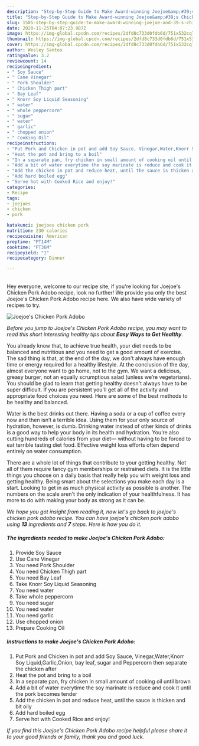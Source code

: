 ```yaml
---
description: "Step-by-Step Guide to Make Award-winning Joejoe&amp;#39;s Chicken Pork Adobo"
title: "Step-by-Step Guide to Make Award-winning Joejoe&amp;#39;s Chicken Pork Adobo"
slug: 1585-step-by-step-guide-to-make-award-winning-joejoe-and-39-s-chicken-pork-adobo
date: 2020-11-25T04:07:23.987Z
image: https://img-global.cpcdn.com/recipes/2dfd8c733d0fdb6d/751x532cq70/joejoes-chicken-pork-adobo-recipe-main-photo.jpg
thumbnail: https://img-global.cpcdn.com/recipes/2dfd8c733d0fdb6d/751x532cq70/joejoes-chicken-pork-adobo-recipe-main-photo.jpg
cover: https://img-global.cpcdn.com/recipes/2dfd8c733d0fdb6d/751x532cq70/joejoes-chicken-pork-adobo-recipe-main-photo.jpg
author: Wesley Santos
ratingvalue: 3.2
reviewcount: 14
recipeingredient:
- " Soy Sauce"
- " Cane Vinegar"
- " Pork Shoulder"
- " Chicken Thigh part"
- " Bay Leaf"
- " Knorr Soy Liquid Seasoning"
- " water"
- " whole peppercorn"
- " sugar"
- " water"
- " garlic"
- " chopped onion"
- " Cooking Oil"
recipeinstructions:
- "Put Pork and Chicken in pot and add Soy Sauce, Vinegar,Water,Knorr Soy Liquid,Garlic,Onion, bay leaf, sugar and Peppercorn then separate the chicken after"
- "Heat the pot and bring to a boil"
- "In a separate pan, fry chicken in small amount of cooking oil until brown"
- "Add a bit of water everytime the soy marinate is reduce and cook it until the pork becomes tender"
- "Add the chicken in pot and reduce heat, until the sauce is thicken and bit oily"
- "Add hard boiled egg"
- "Serve hot with Cooked Rice and enjoy!"
categories:
- Recipe
tags:
- joejoes
- chicken
- pork

katakunci: joejoes chicken pork 
nutrition: 230 calories
recipecuisine: American
preptime: "PT14M"
cooktime: "PT36M"
recipeyield: "1"
recipecategory: Dinner

---
```

<br>
Hey everyone, welcome to our recipe site, if you're looking for Joejoe&#39;s Chicken Pork Adobo recipe, look no further! We provide you only the best Joejoe&#39;s Chicken Pork Adobo recipe here. We also have wide variety of recipes to try.
<br>


![Joejoe&#39;s Chicken Pork Adobo](https://img-global.cpcdn.com/recipes/2dfd8c733d0fdb6d/751x532cq70/joejoes-chicken-pork-adobo-recipe-main-photo.jpg)

<i>Before you jump to Joejoe&#39;s Chicken Pork Adobo recipe, you may want to read this short interesting healthy tips about <strong>Easy Ways to Get Healthy</strong>.</i>

You already know that, to achieve true health, your diet needs to be balanced and nutritious and you need to get a good amount of exercise. The sad thing is that, at the end of the day, we don't always have enough time or energy required for a healthy lifestyle. At the conclusion of the day, almost everyone want to go home, not to the gym. We want a delicious, greasy burger, not an equally scrumptious salad (unless we’re vegetarians). You should be glad to learn that getting healthy doesn't always have to be super difficult. If you are persistent you'll get all of the activity and appropriate food choices you need. Here are some of the best methods to be healthy and balanced.

Water is the best drinks out there. Having a soda or a cup of coffee every now and then isn’t a terrible idea. Using them for your only source of hydration, however, is dumb. Drinking water instead of other kinds of drinks is a good way to help your body in its health and hydration. You’re also cutting hundreds of calories from your diet— without having to be forced to eat terrible tasting diet food. Effective weight loss efforts often depend entirely on water consumption.

There are a whole lot of things that contribute to your getting healthy. Not all of them require fancy gym memberships or restrained diets. It is the little things you choose on a daily basis that really help you with weight loss and getting healthy. Being smart about the selections you make each day is a start. Looking to get in as much physical activity as possible is another. The numbers on the scale aren't the only indication of your healthfulness. It has more to do with making your body as strong as it can be. 


<i>We hope you got insight from reading it, now let's go back to joejoe&#39;s chicken pork adobo recipe. You can have joejoe&#39;s chicken pork adobo using <strong>13</strong> ingredients and <strong>7</strong> steps. Here is how you do it.
</i>

##### The ingredients needed to make Joejoe&#39;s Chicken Pork Adobo:

1. Provide  Soy Sauce
1. Use  Cane Vinegar
1. You need  Pork Shoulder
1. You need  Chicken Thigh part
1. You need  Bay Leaf
1. Take  Knorr Soy Liquid Seasoning
1. You need  water
1. Take  whole peppercorn
1. You need  sugar
1. You need  water
1. You need  garlic
1. Use  chopped onion
1. Prepare  Cooking Oil


##### Instructions to make Joejoe&#39;s Chicken Pork Adobo:

1. Put Pork and Chicken in pot and add Soy Sauce, Vinegar,Water,Knorr Soy Liquid,Garlic,Onion, bay leaf, sugar and Peppercorn then separate the chicken after
1. Heat the pot and bring to a boil
1. In a separate pan, fry chicken in small amount of cooking oil until brown
1. Add a bit of water everytime the soy marinate is reduce and cook it until the pork becomes tender
1. Add the chicken in pot and reduce heat, until the sauce is thicken and bit oily
1. Add hard boiled egg
1. Serve hot with Cooked Rice and enjoy!


<i>If you find this Joejoe&#39;s Chicken Pork Adobo recipe helpful please share it to your good friends or family, thank you and good luck.</i>
